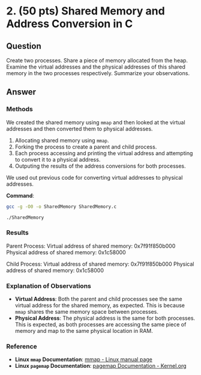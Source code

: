 # 2. (50 pts) Shared Memory and Address Conversion in C

## Question

Create two processes. Share a piece of memory allocated from the heap. Examine the virtual addresses and the physical addresses of this shared memory in the two processes respectively. Summarize your observations.

## Answer

### Methods
We created the shared memory using `mmap` and then looked at the virtual addresses and then converted them to physical addresses.

1. Allocating shared memory using `mmap`.
2. Forking the process to create a parent and child process.
3. Each process accessing and printing the virtual address and attempting to convert it to a physical address.
4. Outputing the results of the address conversions for both processes.

We used out previous code for converting virtual addresses to physical addresses.

**Command**:
```bash
gcc -g -O0 -o SharedMemory SharedMemory.c

./SharedMemory
```
### Results
Parent Process:
Virtual address of shared memory: 0x7f91f850b000 
Physical address of shared memory: 0x1c58000

Child Process:
Virtual address of shared memory: 0x7f91f850b000 
Physical address of shared memory: 0x1c58000

### Explanation of Observations

- **Virtual Address**: Both the parent and child processes see the same virtual address for the shared memory, as expected. This is because `mmap` shares the same memory space between processes.
- **Physical Address**: The physical address is the same for both processes. This is expected, as both processes are accessing the same piece of memory and map to the same physical location in RAM.

### Reference
- **Linux `mmap` Documentation**: [mmap - Linux manual page](https://man7.org/linux/man-pages/man2/mmap.2.html)
- **Linux `pagemap` Documentation**: [pagemap Documentation - Kernel.org](https://www.kernel.org/doc/html/latest/admin-guide/mm/pagemap.html)

